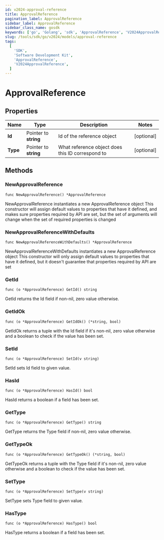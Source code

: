 ```yaml
---
id: v2024-approval-reference
title: ApprovalReference
pagination_label: ApprovalReference
sidebar_label: ApprovalReference
sidebar_class_name: gosdk
keywords: ['go', 'Golang', 'sdk', 'ApprovalReference', 'V2024ApprovalReference']
slug: /tools/sdk/go/v2024/models/approval-reference
tags:
  [
    'SDK',
    'Software Development Kit',
    'ApprovalReference',
    'V2024ApprovalReference',
  ]
---
```


# ApprovalReference

## Properties

| Name | Type | Description | Notes |
| --- | --- | --- | --- |
| **Id** | Pointer to **string** | Id of the reference object | [optional] |
| **Type** | Pointer to **string** | What reference object does this ID correspond to | [optional] |

## Methods

### NewApprovalReference

`func NewApprovalReference() *ApprovalReference`

NewApprovalReference instantiates a new ApprovalReference object This constructor will assign default values to properties that have it defined, and makes sure properties required by API are set, but the set of arguments will change when the set of required properties is changed

### NewApprovalReferenceWithDefaults

`func NewApprovalReferenceWithDefaults() *ApprovalReference`

NewApprovalReferenceWithDefaults instantiates a new ApprovalReference object This constructor will only assign default values to properties that have it defined, but it doesn't guarantee that properties required by API are set

### GetId

`func (o *ApprovalReference) GetId() string`

GetId returns the Id field if non-nil, zero value otherwise.

### GetIdOk

`func (o *ApprovalReference) GetIdOk() (*string, bool)`

GetIdOk returns a tuple with the Id field if it's non-nil, zero value otherwise and a boolean to check if the value has been set.

### SetId

`func (o *ApprovalReference) SetId(v string)`

SetId sets Id field to given value.

### HasId

`func (o *ApprovalReference) HasId() bool`

HasId returns a boolean if a field has been set.

### GetType

`func (o *ApprovalReference) GetType() string`

GetType returns the Type field if non-nil, zero value otherwise.

### GetTypeOk

`func (o *ApprovalReference) GetTypeOk() (*string, bool)`

GetTypeOk returns a tuple with the Type field if it's non-nil, zero value otherwise and a boolean to check if the value has been set.

### SetType

`func (o *ApprovalReference) SetType(v string)`

SetType sets Type field to given value.

### HasType

`func (o *ApprovalReference) HasType() bool`

HasType returns a boolean if a field has been set.
